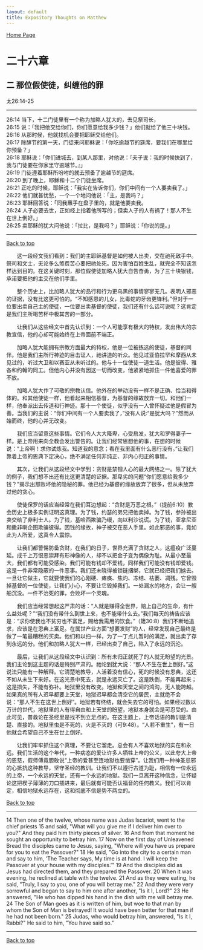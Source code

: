 ```yaml
---
layout: default
title: Expository Thoughts on Matthew
---
```

[ Home Page ]({{site.baseurl}}/index) <br>

<a name="0"></a>
# 二十六章 

## 二 那位假使徒，纠缠他的罪

太26:14-25

***

26:14 当下，十二门徒里有一个称为加略人犹大的，去见祭司长，<br>
26:15 说：「我把他交给你们，你们愿意给我多少钱？」他们就给了他三十块钱。<br>
26:16 从那时候，他就找机会要把耶稣交给他们。<br>
26:17 除酵节的第一天，门徒来问耶稣说：「你吃逾越节的筵席，要我们在哪里给你预备？」<br>
26:18 耶稣说：「你们进城去，到某人那里，对他说：『夫子说：我的时候快到了，我与门徒要在你家里守逾越节。』」<br>
26:19 门徒遵着耶稣所吩咐的就去预备了逾越节的筵席。<br>
26:20 到了晚上，耶稣和十二个门徒坐席。<br>
26:21 正吃的时候，耶稣说：「我实在告诉你们，你们中间有一个人要卖我了。」<br>
26:22 他们就甚忧愁，一个一个地问他说：「主，是我吗？」<br>
26:23 耶稣回答说：「同我蘸手在盘子里的，就是他要卖我。<br>
26:24 人子必要去世，正如经上指着他所写的；但卖人子的人有祸了！那人不生在世上倒好。」<br>
26:25 卖耶稣的犹大问他说：「拉比，是我吗？」耶稣说：「你说的是。」<br>

***

[Back to top](#0)

&emsp;&emsp;这一段经文我们看到：我们的主耶稣基督是如何被人出卖，交在祂死敌手中。祭司和文士，无论多么煞费苦心要把祂处死。因为害怕百姓生乱，就完全不知该怎样达到目的。在这关键时刻，那位假使徒加略人犹大自告奋勇，为了三十块银钱，承诺要把他的主交在他们手里。

&emsp;&emsp;整个历史上，比加略人犹大的品行和行为更乌黑的事情寥寥无几。表明人邪恶的证据，没有比这更可怕的。“不知感恩的儿女，比毒蛇的牙齿更锋利。”但对于一位要出卖自己主的使徒，一位要出卖基督的使徒，我们还有什么话可说呢？这肯定是我们主所喝苦杯中极其苦的一部分。

&emsp;&emsp;让我们从这些经文中首先认识到：一个人可能享有极大的特权，发出伟大的宗教宣信，他的心却可能始终在上帝面前不端正。

&emsp;&emsp;加略人犹大能拥有宗教方面最大的特权，他是一位被拣选的使徒，基督的同伴。他是我们主所行神迹的目击证人，祂讲道的听众。他见过亚伯拉罕和摩西从未见过的，听过大卫和以赛亚从未听过的。他与十一位使徒一道生活。他是彼得、雅各和约翰的同工。但他内心并没有因这一切而改变，他紧紧地抓住一件他喜爱的罪不放。

&emsp;&emsp;加略人犹大作了可敬的宗教认信。他外在的举动没有一样不是正确、恰当和得体的。和其他使徒一样，他看起来相信基督，为基督的缘故放弃一切。和他们一样，他奉派出去传道和行神迹。那十一个使徒，似乎没有一人曾怀疑过他是假冒为善。当我们的主说：“你们中间有一个人要卖我了，”没有人说:“是犹大吗？”然而从始而终，他的心并无改变。

&emsp;&emsp;我们应当留意这些事情。它们令人大大降卑，心受启发，犹大和罗得妻子一样。是上帝用来向全教会发出警告的。让我们经常思想他的事，在想的时候说：“上帝啊！求你试炼我。知道我的意念；看在我里面有什么恶行没有。”让我们靠着上帝的恩典下定决心，绝不满足任何非纯正、非内心归正的事情。

&emsp;&emsp;其次，让我们从这段经文中学到：贪财是禁锢人心的最大网络之一。除了犹大的例子，我们想不出还有比这更清楚的证据。那卑劣的问题“你们愿意给我多少钱？”揭示出那败坏他的隐秘的罪。他已经为基督的缘故放弃了很多，但从未放弃过他的贪心。

&emsp;&emsp;使徒保罗的话应当经常在我们耳边想起：“贪财是万恶之根。”（提前6:10）教会历史上极多实例证明这真理。为了钱，约瑟的弟兄把他卖掉。为了钱，参孙被出卖交给了非利士人。为了钱，基哈西欺骗乃缦，向以利沙说谎。为了钱，亚拿尼亚和撒非喇企图欺骗彼得。因钱的缘故，神子被交在恶人手里。如此邪恶的事，竟如此为人所爱，这真令人震惊。

&emsp;&emsp;让我们都警惕防备贪财，在我们的日子，世界充满了贪财之人，这瘟疫广泛蔓延。成千上万恨恶崇拜有形神像的人，却不以把金子变为偶像为耻。从最小至最大，我们都有可能受感染。我们可能有钱却不爱钱，同样我们可能没有钱却爱钱。这是一件非常隐蔽的一件恶事。我们还未晓得被锁链捆绑，它就已经把我们掳去。一旦让它做主，它就要使我们的心刚硬、瘫痪、焦灼、冻结、枯萎、凋残。它曾毁掉基督的一位使徒，让我们小心，不要让它毁掉我们。一处漏水的地方，会让一艘船沉没。一件不治死的罪，会败坏一个灵魂。

&emsp;&emsp;我们应当经常想起这严肃的话：“人就是赚得全世界，赔上自己的生命，有什么益处呢？”“我们没有带什么到世上来，也不能带什么去。”我们每天的祷告应该是：“求你使我也不贫穷也不富足，赐给我需用的饮食。”（箴30:8）我们不断地追求，应该是在恩典上富足。在属世产业方面“想要发财”的人，经常发现自己最终是做了一笔最糟糕的买卖。他们和以扫一样，为了一丁点儿暂时的满足，就出卖了存到永远的分。他们和加略人犹大一样，已经出卖了自己，陷入了永远的沉沦。

&emsp;&emsp;最后，让我们从这段经文中认识到：所有未归正就死了的人就无盼望的光景。我们主论到这主题的话是特别严肃的。祂论到犹大说：“那人不生在世上倒好。”这说法只能有一种解释。它清楚地教导，人活着没有信心，死的时候没有恩典，这还不如从未生下来好。在这光景中死去，就是永远灭亡了。这是跌倒，不能再起来；这是损失，不能有弥补。地狱里没有改变。地狱和天堂之间的鸿沟，无人能跨越。如果真的所有人迟早都要上天堂，地狱迟早都会清空它的居民，主就绝不会说：“那人不生在这世上倒好”。地狱若有终结，就会失去它的可怕。如果经过数以万计的世代，地狱里的人有得自由和上天堂的盼望，地狱本身就会是可忍受的。由此可见，普救论在圣经里是找不到立足点的。在这主题上，上帝话语的教训是清楚、直接的。地狱里虫是不死的，火是不灭的（可9:48）。“人若不重生”，有一日他就会希望自己不生在世上倒好。

&emsp;&emsp;让我们牢牢抓住这个真理，不要让它溜走。总会有人不喜欢地狱的实在和永远。我们生活的这个年代，一种病态的爱让许多人牺牲上帝的公义，以此夸大上帝的恩慈，假师傅竟胆敢说“上帝的爱甚至连地狱也要凿穿”。让我们用一种神圣忌邪的心抵抗这种教导，坚守圣经的教训。让我们不以遵行古道为耻，相信有一位永远的上帝，一个永远的天堂，还有一个永远的地狱。我们一旦离开这种信念，让怀疑论这把楔子薄薄的刀口插进来，最后就有可能否认福音的任何教义。我们可以肯定，相信地狱永远存在，这和彻底不信是势不两立的。

[Back to top](#0)

***

14 Then one of the twelve, whose name was Judas Iscariot, went to the chief priests 15 and said, "What will you give me if I deliver him over to you?" And they paid him thirty pieces of silver. 16 And from that moment he sought an opportunity to betray him. 17 Now on the first day of Unleavened Bread the disciples came to Jesus, saying, "Where will you have us prepare for you to eat the Passover?" 18 He said, "Go into the city to a certain man and say to him, 'The Teacher says, My time is at hand. I will keep the Passover at your house with my disciples.'" 19 And the disciples did as Jesus had directed them, and they prepared the Passover. 20 When it was evening, he reclined at table with the twelve. 21 And as they were eating, he said, "Truly, I say to you, one of you will betray me." 22 And they were very sorrowful and began to say to him one after another, "Is it I, Lord?" 23 He answered, "He who has dipped his hand in the dish with me will betray me. 24 The Son of Man goes as it is written of him, but woe to that man by whom the Son of Man is betrayed! It would have been better for that man if he had not been born." 25 Judas, who would betray him, answered, "Is it I, Rabbi?" He said to him, "You have said so."

***

[Back to top](#0)
